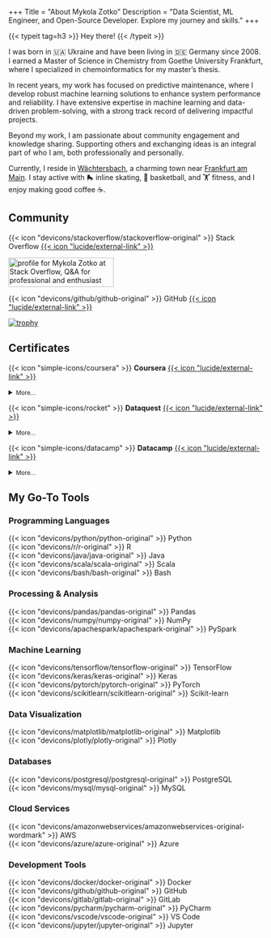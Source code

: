 +++
Title = "About Mykola Zotko"
Description = "Data Scientist, ML Engineer, and Open-Source Developer. Explore my journey and skills."
+++

{{< typeit tag=h3 >}} Hey there! {{< /typeit >}}

I was born in :ukraine: Ukraine and have been living in :de: Germany since 2008.
I earned a Master of Science in Chemistry from Goethe University Frankfurt,
where I specialized in chemoinformatics for my master’s thesis.

In recent years, my work has focused on predictive maintenance, where I develop
robust machine learning solutions to enhance system performance and reliability.
I have extensive expertise in machine learning and data-driven problem-solving,
with a strong track record of delivering impactful projects.

Beyond my work, I am passionate about community engagement and knowledge
sharing. Supporting others and exchanging ideas is an integral part of who I am,
both professionally and personally.

Currently, I reside in
[Wächtersbach](https://maps.google.com/maps?q=Wächtersbach,Germany), a charming
town near [Frankfurt am Main](https://maps.google.com/maps?q=Fankfurt,Germany).
I stay active with :roller_skate: inline skating, :basketball: basketball, and
:weight_lifting: fitness, and I enjoy making good coffee :coffee:.

## Community

{{< icon "devicons/stackoverflow/stackoverflow-original" >}} Stack Overflow
[{{< icon "lucide/external-link" >}}](https://stackoverflow.com/users/8973620/mykola-zotko)

<!-- markdownlint-disable MD033 MD013 -->

<a href="https://stackoverflow.com/users/8973620/mykola-zotko"><img src="https://stackoverflow.com/users/flair/8973620.png" width="208" height="58" alt="profile for Mykola Zotko at Stack Overflow, Q&amp;A for professional and enthusiast programmers" title="profile for Mykola Zotko at Stack Overflow, Q&amp;A for professional and enthusiast programmers"></a>

<!-- markdownlint-enable MD033 MD013 -->

{{< icon "devicons/github/github-original" >}} GitHub
[{{< icon "lucide/external-link" >}}](https://github.com/zotko)

[![trophy](https://github-profile-trophy.vercel.app/?username=zotko&rank=-C,-B,-?&margin-w=15)](https://github.com/zotko)

## Certificates

{{< icon "simple-icons/coursera" >}} **Coursera**
[{{< icon "lucide/external-link" >}}](https://www.coursera.org/user/0962004575c9e526d52242f3b7bdc401)

<details>
<summary><small>More...</small></summary>

- DeepLearning.AI: Sequences, Time Series and Prediction
  [{{< icon "lucide/external-link" >}}](https://www.coursera.org/account/accomplishments/verify/K6ZZ3SQSXSUM)
- DeepLearning.AI: Advanced Computer Vision with TensorFlow
  [{{< icon "lucide/external-link" >}}](https://www.coursera.org/account/accomplishments/verify/BS86ZGXS8JXF)
- DeepLearning.AI: Custom and Distributed Training with TensorFlow
  [{{< icon "lucide/external-link" >}}](https://www.coursera.org/account/accomplishments/verify/C4C2T4FJ4A38)
- DeepLearning.AI: Custom Models, Layers, and Loss Functions with TensorFlow
  [{{< icon "lucide/external-link" >}}](https://www.coursera.org/account/accomplishments/verify/ZN2YRKT27E9U)
- DeepLearning.AI: Natural Language Processing with Classification and Vector
  Spaces
  [{{< icon "lucide/external-link" >}}](https://www.coursera.org/account/accomplishments/verify/7TWFVR9SMGHA)

  </details>

{{< icon "simple-icons/rocket" >}} **Dataquest**
[{{< icon "lucide/external-link" >}}](https://app.dataquest.io/profile/mzotko)

<details>
<summary><small>More...</small></summary>

- Data Scientist in Python
  [{{< icon "lucide/external-link" >}}](https://app.dataquest.io/view_cert/FMFCSN08KFAMYZ7UQCGW)
- Data Analyst in Python
  [{{< icon "lucide/external-link" >}}](https://app.dataquest.io/view_cert/JG56VXAIXLRQQPZ6OGXH)
- Machine Learning in Python
  [{{< icon "lucide/external-link" >}}](https://app.dataquest.io/view_cert/HD90ELSVGWNOHHOJSAM5)
- Data Analysis and Visualization with Python
  [{{< icon "lucide/external-link" >}}](https://app.dataquest.io/view_cert/ZCGEX04YB7SPBUYNGVBC)
- Data Visualization with R
  [{{< icon "lucide/external-link" >}}](https://app.dataquest.io/view_cert/8LRSYDEVDJ5K6BBGV7ZY)
- APIs and Web Scraping with Python
  [{{< icon "lucide/external-link" >}}](https://app.dataquest.io/view_cert/AS4Q5S22I8AFTCF49YJL)
- Machine Learning Intermediate with Python
  [{{< icon "lucide/external-link" >}}](https://app.dataquest.io/view_cert/NI97A2TIL9FQZLOPXHBZ)
- Probability and Statistics with Python
  [{{< icon "lucide/external-link" >}}](https://app.dataquest.io/view_cert/CHE32T7DJOU89BJI796V)
- Data Cleaning with Python
  [{{< icon "lucide/external-link" >}}](https://app.dataquest.io/view_cert/5ZBJQ6BHKWRSHWW0JMM4)

</details>

{{< icon "simple-icons/datacamp" >}} **Datacamp**
[{{< icon "lucide/external-link" >}}](https://www.datacamp.com/portfolio/mzotko)

<details>
<summary><small>More...</small></summary>

- Unsupervised Learning in Python
- Cleaning Data in Python
- Manipulating DataFrames with pandas
- Machine Learning with scikit-learn
- Linear Classifiers in Python
- Deep Learning with PyTorch
- Feature Engineering for Machine Learning in Python
- Introduction to Network Analysis in Python
- Analyzing Data in Spreadsheets
- Introduction to Data Visualization with Bokeh
- Building Web Applications with Shiny in R
- Case Study: School Budgeting with Machine Learning in Python
- Image Modeling with Keras
- Advanced Deep Learning with Keras
- Spreadsheets Foundations
- Advanced NLP with spaCy
- Survival Analysis in Python

</details>

## My Go-To Tools

### Programming Languages

{{< icon "devicons/python/python-original" >}} Python  
{{< icon "devicons/r/r-original" >}} R  
{{< icon "devicons/java/java-original" >}} Java  
{{< icon "devicons/scala/scala-original" >}} Scala  
{{< icon "devicons/bash/bash-original" >}} Bash

### Processing & Analysis

{{< icon "devicons/pandas/pandas-original" >}} Pandas  
{{< icon "devicons/numpy/numpy-original" >}} NumPy  
{{< icon "devicons/apachespark/apachespark-original" >}} PySpark

### Machine Learning

{{< icon "devicons/tensorflow/tensorflow-original" >}} TensorFlow  
{{< icon "devicons/keras/keras-original" >}} Keras  
{{< icon "devicons/pytorch/pytorch-original" >}} PyTorch  
{{< icon "devicons/scikitlearn/scikitlearn-original" >}} Scikit-learn

### Data Visualization

{{< icon "devicons/matplotlib/matplotlib-original" >}} Matplotlib  
{{< icon "devicons/plotly/plotly-original" >}} Plotly

### Databases

{{< icon "devicons/postgresql/postgresql-original" >}} PostgreSQL  
{{< icon "devicons/mysql/mysql-original" >}} MySQL

### Cloud Services

{{< icon "devicons/amazonwebservices/amazonwebservices-original-wordmark" >}}
AWS  
{{< icon "devicons/azure/azure-original" >}} Azure

### Development Tools

{{< icon "devicons/docker/docker-original" >}} Docker  
{{< icon "devicons/github/github-original" >}} GitHub  
{{< icon "devicons/gitlab/gitlab-original" >}} GitLab  
{{< icon "devicons/pycharm/pycharm-original" >}} PyCharm  
{{< icon "devicons/vscode/vscode-original" >}} VS Code  
{{< icon "devicons/jupyter/jupyter-original" >}} Jupyter
